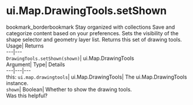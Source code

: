  
#  ui.Map.DrawingTools.setShown 
bookmark_borderbookmark Stay organized with collections  Save and categorize content based on your preferences.
Sets the visibility of the shape selector and geometry layer list. 
Returns this set of drawing tools.
Usage| Returns  
---|---  
`DrawingTools.setShown(shown)`| ui.Map.DrawingTools  
Argument| Type| Details  
---|---|---  
this: `ui.map.drawingtools`| ui.Map.DrawingTools| The ui.Map.DrawingTools instance.  
`shown`| Boolean| Whether to show the drawing tools.  
Was this helpful?
